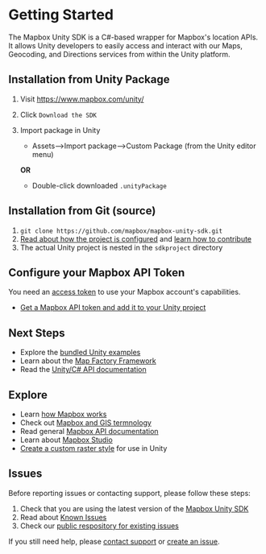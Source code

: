 # Getting Started

The Mapbox Unity SDK is a C#-based wrapper for Mapbox's location APIs. It allows Unity developers to easily access and interact with our Maps, Geocoding, and Directions services from within the Unity platform.

## Installation from Unity Package

1. Visit https://www.mapbox.com/unity/

2. Click `Download the SDK`

3. Import package in Unity

   - Assets—>Import package—>Custom Package (from the Unity editor menu) 

    **OR**

   - Double-click downloaded `.unityPackage`

## Installation from Git (source)

1. `git clone https://github.com/mapbox/mapbox-unity-sdk.git`
2. [Read about how the project is configured](https://github.com/mapbox/mapbox-unity-sdk/blob/develop/README.md) and [learn how to contribute](https://github.com/mapbox/mapbox-unity-sdk/blob/develop/CONTRIBUTING.md)
3. The actual Unity project is nested in the `sdkproject` directory

## Configure your Mapbox API Token

You need an [access token](https://www.mapbox.com/help/define-access-token) to use your Mapbox account's capabilities. 

- [Get a Mapbox API token and add it to your Unity project](01-mapbox-api-token.md)

## Next Steps

- Explore the [bundled Unity examples](03-examples.md)
- Learn about the [Map Factory Framework](06-map-factory-framework.md)
- Read the [Unity/C# API documentation](https://www.mapbox.com/mapbox-unity-sdk/api/)

## Explore

- Learn [how Mapbox works](https://www.mapbox.com/help/how-mapbox-works/)
- Check out [Mapbox and GIS termnology](https://www.mapbox.com/help/glossary/)
- Read general [Mapbox API documentation](https://www.mapbox.com/api-documentation/)
- Learn about [Mapbox Studio](https://www.mapbox.com/help/studio-manual/)
- [Create a custom raster style](https://www.mapbox.com/help/create-a-custom-style/) for use in Unity

## Issues

Before reporting issues or contacting support, please follow these steps:

1. Check that you are using the latest version of the [Mapbox Unity SDK](05-changelog.md)
2. Read about [Known Issues](02-known-issues.md)
3. Check our [public respository for existing issues](https://github.com/mapbox/mapbox-unity-sdk/issues)



If you still need help, please [contact support](https://www.mapbox.com/contact/) or [create an issue](https://github.com/mapbox/mapbox-unity-sdk/issues).